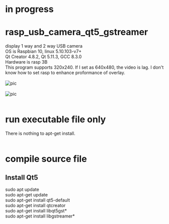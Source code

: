 # in progress
# rasp_usb_camera_qt5_gstreamer
display 1 way and 2 way USB camera <br>
OS is Raspbian 10, linux 5.10.103-v7+ <br>
Qt Creator 4.8.2, Qt 5.11.3, GCC 8.3.0 <br>
Hardware is rasp 3B <br>
This program supports 320x240. If I set as 640x480, the video is lag. I don't know how to set rasp to enhance proformance of overlay. <br>
<br>
![pic](pic/1.png) <br>
<br>
![pic](pic/2.png) <br>
<br>
# run executable file only
There is nothing to apt-get install. <br>
<br>
# compile source file
## Install Qt5
sudo apt update <br>
sudo apt-get update <br>
sudo apt-get install qt5-default <br>
sudo apt-get install qtcreator <br>
sudo apt-get install libqt5gst* <br>
sudo apt-get install libgstreamer* <br>
